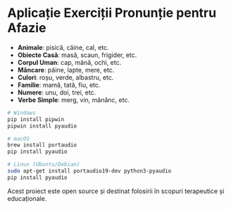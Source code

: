 # Aplicație Exerciții Pronunție pentru Afazie



- **Animale**: pisică, câine, cal, etc.
- **Obiecte Casă**: masă, scaun, frigider, etc.
- **Corpul Uman**: cap, mână, ochi, etc.
- **Mâncare**: pâine, lapte, mere, etc.
- **Culori**: roșu, verde, albastru, etc.
- **Familie**: mamă, tată, fiu, etc.
- **Numere**: unu, doi, trei, etc.
- **Verbe Simple**: merg, vin, mănânc, etc.



```bash
# Windows
pip install pipwin
pipwin install pyaudio

# macOS
brew install portaudio
pip install pyaudio

# Linux (Ubuntu/Debian)
sudo apt-get install portaudio19-dev python3-pyaudio
pip install pyaudio
```


Acest proiect este open source și destinat folosirii în scopuri terapeutice și educaționale.
